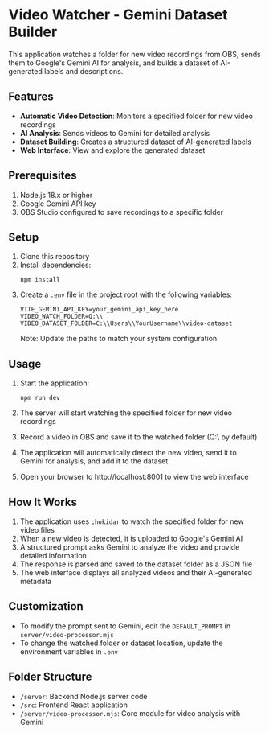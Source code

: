 # Video Watcher - Gemini Dataset Builder

This application watches a folder for new video recordings from OBS, sends them to Google's Gemini AI for analysis, and builds a dataset of AI-generated labels and descriptions.

## Features

- **Automatic Video Detection**: Monitors a specified folder for new video recordings
- **AI Analysis**: Sends videos to Gemini for detailed analysis
- **Dataset Building**: Creates a structured dataset of AI-generated labels
- **Web Interface**: View and explore the generated dataset

## Prerequisites

1. Node.js 18.x or higher
2. Google Gemini API key
3. OBS Studio configured to save recordings to a specific folder

## Setup

1. Clone this repository
2. Install dependencies:
   ```
   npm install
   ```
3. Create a `.env` file in the project root with the following variables:
   ```
   VITE_GEMINI_API_KEY=your_gemini_api_key_here
   VIDEO_WATCH_FOLDER=Q:\\
   VIDEO_DATASET_FOLDER=C:\\Users\\YourUsername\\video-dataset
   ```
   Note: Update the paths to match your system configuration.

## Usage

1. Start the application:
   ```
   npm run dev
   ```

2. The server will start watching the specified folder for new video recordings

3. Record a video in OBS and save it to the watched folder (Q:\ by default)

4. The application will automatically detect the new video, send it to Gemini for analysis, and add it to the dataset

5. Open your browser to http://localhost:8001 to view the web interface

## How It Works

1. The application uses `chokidar` to watch the specified folder for new video files
2. When a new video is detected, it is uploaded to Google's Gemini AI
3. A structured prompt asks Gemini to analyze the video and provide detailed information
4. The response is parsed and saved to the dataset folder as a JSON file
5. The web interface displays all analyzed videos and their AI-generated metadata

## Customization

- To modify the prompt sent to Gemini, edit the `DEFAULT_PROMPT` in `server/video-processor.mjs`
- To change the watched folder or dataset location, update the environment variables in `.env`

## Folder Structure

- `/server`: Backend Node.js server code
- `/src`: Frontend React application
- `/server/video-processor.mjs`: Core module for video analysis with Gemini 